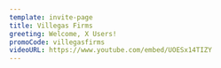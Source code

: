 ```yaml
---
template: invite-page
title: Villegas Firms
greeting: Welcome, X Users!
promoCode: villegasfirms
videoURL: https://www.youtube.com/embed/UOESx14TIZY
---
```

